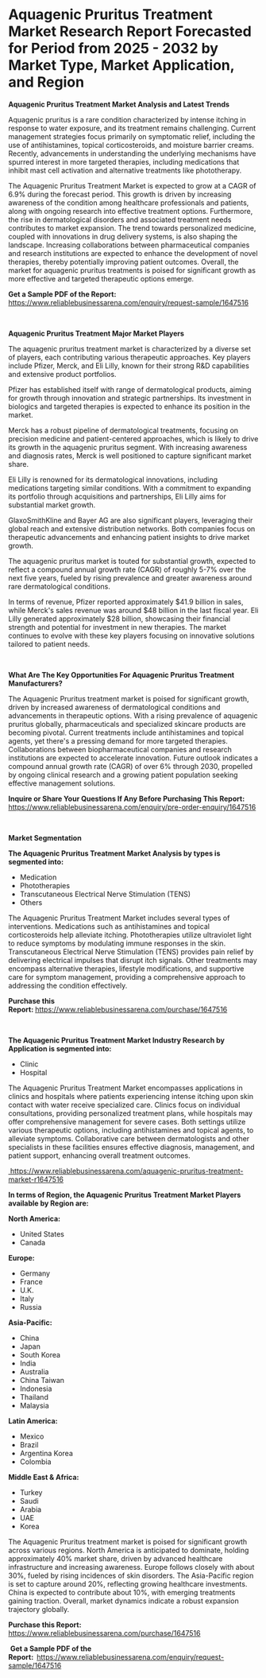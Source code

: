 <p><h1>Aquagenic Pruritus Treatment Market Research Report Forecasted for Period from 2025 -  2032 by Market Type, Market Application, and Region</h1></p><p><strong>Aquagenic Pruritus Treatment Market Analysis and Latest Trends</strong></p>
<p><p>Aquagenic pruritus is a rare condition characterized by intense itching in response to water exposure, and its treatment remains challenging. Current management strategies focus primarily on symptomatic relief, including the use of antihistamines, topical corticosteroids, and moisture barrier creams. Recently, advancements in understanding the underlying mechanisms have spurred interest in more targeted therapies, including medications that inhibit mast cell activation and alternative treatments like phototherapy.</p><p>The Aquagenic Pruritus Treatment Market is expected to grow at a CAGR of 6.9% during the forecast period. This growth is driven by increasing awareness of the condition among healthcare professionals and patients, along with ongoing research into effective treatment options. Furthermore, the rise in dermatological disorders and associated treatment needs contributes to market expansion. The trend towards personalized medicine, coupled with innovations in drug delivery systems, is also shaping the landscape. Increasing collaborations between pharmaceutical companies and research institutions are expected to enhance the development of novel therapies, thereby potentially improving patient outcomes. Overall, the market for aquagenic pruritus treatments is poised for significant growth as more effective and targeted therapeutic options emerge.</p></p>
<p><strong>Get a Sample PDF of the Report:&nbsp;</strong> <a href="https://www.reliablebusinessarena.com/enquiry/request-sample/1647516?utm_campaign=3014&utm_medium=2&utm_source=Github&utm_content=ia&utm_term=13042025&utm_id=aquagenic-pruritus-treatment">https://www.reliablebusinessarena.com/enquiry/request-sample/1647516</a></p>
<p>&nbsp;</p>
<p><strong>Aquagenic Pruritus Treatment Major Market Players</strong></p>
<p><p>The aquagenic pruritus treatment market is characterized by a diverse set of players, each contributing various therapeutic approaches. Key players include Pfizer, Merck, and Eli Lilly, known for their strong R&D capabilities and extensive product portfolios. </p><p>Pfizer has established itself with range of dermatological products, aiming for growth through innovation and strategic partnerships. Its investment in biologics and targeted therapies is expected to enhance its position in the market.</p><p>Merck has a robust pipeline of dermatological treatments, focusing on precision medicine and patient-centered approaches, which is likely to drive its growth in the aquagenic pruritus segment. With increasing awareness and diagnosis rates, Merck is well positioned to capture significant market share.</p><p>Eli Lilly is renowned for its dermatological innovations, including medications targeting similar conditions. With a commitment to expanding its portfolio through acquisitions and partnerships, Eli Lilly aims for substantial market growth.</p><p>GlaxoSmithKline and Bayer AG are also significant players, leveraging their global reach and extensive distribution networks. Both companies focus on therapeutic advancements and enhancing patient insights to drive market growth.</p><p>The aquagenic pruritus market is touted for substantial growth, expected to reflect a compound annual growth rate (CAGR) of roughly 5-7% over the next five years, fueled by rising prevalence and greater awareness around rare dermatological conditions. </p><p>In terms of revenue, Pfizer reported approximately $41.9 billion in sales, while Merck's sales revenue was around $48 billion in the last fiscal year. Eli Lilly generated approximately $28 billion, showcasing their financial strength and potential for investment in new therapies. The market continues to evolve with these key players focusing on innovative solutions tailored to patient needs.</p></p>
<p>&nbsp;</p>
<p><strong>What Are The Key Opportunities For Aquagenic Pruritus Treatment Manufacturers?</strong></p>
<p><p>The Aquagenic Pruritus treatment market is poised for significant growth, driven by increased awareness of dermatological conditions and advancements in therapeutic options. With a rising prevalence of aquagenic pruritus globally, pharmaceuticals and specialized skincare products are becoming pivotal. Current treatments include antihistamines and topical agents, yet there's a pressing demand for more targeted therapies. Collaborations between biopharmaceutical companies and research institutions are expected to accelerate innovation. Future outlook indicates a compound annual growth rate (CAGR) of over 6% through 2030, propelled by ongoing clinical research and a growing patient population seeking effective management solutions.</p></p>
<p><strong>Inquire or Share Your Questions If Any Before Purchasing This Report:</strong> <a href="https://www.reliablebusinessarena.com/enquiry/pre-order-enquiry/1647516?utm_campaign=3014&utm_medium=2&utm_source=Github&utm_content=ia&utm_term=13042025&utm_id=aquagenic-pruritus-treatment">https://www.reliablebusinessarena.com/enquiry/pre-order-enquiry/1647516</a></p>
<p>&nbsp;</p>
<p><strong>Market Segmentation</strong></p>
<p><strong>The Aquagenic Pruritus Treatment Market Analysis by types is segmented into:</strong></p>
<p><ul><li>Medication</li><li>Phototherapies</li><li>Transcutaneous Electrical Nerve Stimulation (TENS)</li><li>Others</li></ul></p>
<p><p>The Aquagenic Pruritus Treatment Market includes several types of interventions. Medications such as antihistamines and topical corticosteroids help alleviate itching. Phototherapies utilize ultraviolet light to reduce symptoms by modulating immune responses in the skin. Transcutaneous Electrical Nerve Stimulation (TENS) provides pain relief by delivering electrical impulses that disrupt itch signals. Other treatments may encompass alternative therapies, lifestyle modifications, and supportive care for symptom management, providing a comprehensive approach to addressing the condition effectively.</p></p>
<p><strong>Purchase this Report:&nbsp;</strong><a href="https://www.reliablebusinessarena.com/purchase/1647516?utm_campaign=3014&utm_medium=2&utm_source=Github&utm_content=ia&utm_term=13042025&utm_id=aquagenic-pruritus-treatment">https://www.reliablebusinessarena.com/purchase/1647516</a></p>
<p>&nbsp;</p>
<p><strong>The Aquagenic Pruritus Treatment Market Industry Research by Application is segmented into:</strong></p>
<p><ul><li>Clinic</li><li>Hospital</li></ul></p>
<p><p>The Aquagenic Pruritus Treatment Market encompasses applications in clinics and hospitals where patients experiencing intense itching upon skin contact with water receive specialized care. Clinics focus on individual consultations, providing personalized treatment plans, while hospitals may offer comprehensive management for severe cases. Both settings utilize various therapeutic options, including antihistamines and topical agents, to alleviate symptoms. Collaborative care between dermatologists and other specialists in these facilities ensures effective diagnosis, management, and patient support, enhancing overall treatment outcomes.</p></p>
<p><a href="https://www.reliablebusinessarena.com/aquagenic-pruritus-treatment-market-r1647516?utm_campaign=3014&utm_medium=2&utm_source=Github&utm_content=ia&utm_term=13042025&utm_id=aquagenic-pruritus-treatment">&nbsp;https://www.reliablebusinessarena.com/aquagenic-pruritus-treatment-market-r1647516</a></p>
<p><strong>In terms of Region, the Aquagenic Pruritus Treatment Market Players available by Region are:</strong></p>
<p>
    <p> <strong> North America: </strong>
        <ul>
            <li>United States</li>
            <li>Canada</li>
        </ul>
        </p> 
    <p> <strong> Europe: </strong>
        <ul>
            <li>Germany</li>
            <li>France</li>
            <li>U.K.</li>
            <li>Italy</li>
            <li>Russia</li>
        </ul>
        </p> 
    <p> <strong> Asia-Pacific: </strong>
        <ul>
            <li>China</li>
            <li>Japan</li>
            <li>South Korea</li>
            <li>India</li>
            <li>Australia</li>
            <li>China Taiwan</li>
            <li>Indonesia</li>
            <li>Thailand</li>
            <li>Malaysia</li>
        </ul>
        </p> 
    <p> <strong> Latin America: </strong>
        <ul>
            <li>Mexico</li>
            <li>Brazil</li>
            <li>Argentina Korea</li>
            <li>Colombia</li>
        </ul>
        </p> 
    <p> <strong> Middle East & Africa: </strong>
        <ul>
            <li>Turkey</li>
            <li>Saudi</li>
            <li>Arabia</li>
            <li>UAE</li>
            <li>Korea</li>
        </ul>
    </p>
    </p>
<p><p>The Aquagenic Pruritus treatment market is poised for significant growth across various regions. North America is anticipated to dominate, holding approximately 40% market share, driven by advanced healthcare infrastructure and increasing awareness. Europe follows closely with about 30%, fueled by rising incidences of skin disorders. The Asia-Pacific region is set to capture around 20%, reflecting growing healthcare investments. China is expected to contribute about 10%, with emerging treatments gaining traction. Overall, market dynamics indicate a robust expansion trajectory globally.</p></p>
<p><strong>Purchase this Report: </strong><a href="https://www.reliablebusinessarena.com/purchase/1647516?utm_campaign=3014&utm_medium=2&utm_source=Github&utm_content=ia&utm_term=13042025&utm_id=aquagenic-pruritus-treatment">https://www.reliablebusinessarena.com/purchase/1647516</a></p>
<p>&nbsp;<strong>Get a Sample PDF of the Report:&nbsp;&nbsp;</strong><a href="https://www.reliablebusinessarena.com/enquiry/request-sample/1647516?utm_campaign=3014&utm_medium=2&utm_source=Github&utm_content=ia&utm_term=13042025&utm_id=aquagenic-pruritus-treatment">https://www.reliablebusinessarena.com/enquiry/request-sample/1647516</a></p>
<p><strong></strong></p>
<p><p></p><p></p><p></p></p>